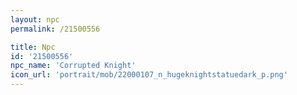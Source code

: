```yaml
---
layout: npc
permalink: /21500556

title: Npc
id: '21500556'
npc_name: 'Corrupted Knight'
icon_url: 'portrait/mob/22000107_n_hugeknightstatuedark_p.png'
---
```

